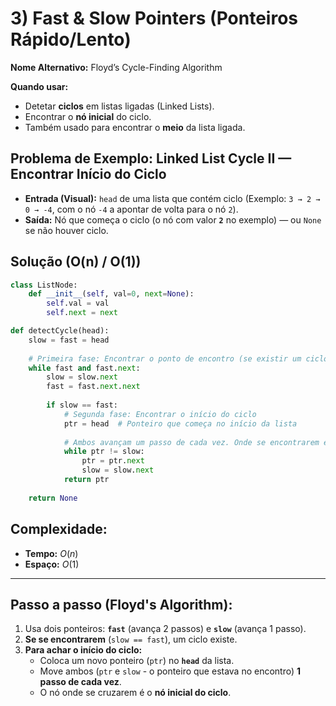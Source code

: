 # 3) Fast & Slow Pointers (Ponteiros Rápido/Lento)

**Nome Alternativo:** Floyd’s Cycle-Finding Algorithm

**Quando usar:**

* Detetar **ciclos** em listas ligadas (Linked Lists).
* Encontrar o **nó inicial** do ciclo.
* Também usado para encontrar o **meio** da lista ligada.

## Problema de Exemplo: Linked List Cycle II — Encontrar Início do Ciclo

* **Entrada (Visual):** `head` de uma lista que contém ciclo (Exemplo: `3 → 2 → 0 → -4`, com o nó `-4` a apontar de volta para o nó `2`).
* **Saída:** Nó que começa o ciclo (o nó com valor **`2`** no exemplo) — ou `None` se não houver ciclo.

## Solução (O(n) / O(1))

```python
class ListNode:
    def __init__(self, val=0, next=None):
        self.val = val
        self.next = next

def detectCycle(head):
    slow = fast = head
    
    # Primeira fase: Encontrar o ponto de encontro (se existir um ciclo)
    while fast and fast.next:
        slow = slow.next
        fast = fast.next.next
        
        if slow == fast:
            # Segunda fase: Encontrar o início do ciclo
            ptr = head  # Ponteiro que começa no início da lista
            
            # Ambos avançam um passo de cada vez. Onde se encontrarem é o início do ciclo.
            while ptr != slow:
                ptr = ptr.next
                slow = slow.next
            return ptr
            
    return None

```

## Complexidade:

* **Tempo:** $O(n)$
* **Espaço:** $O(1)$

---

## Passo a passo (Floyd's Algorithm):

1.  Usa dois ponteiros: **`fast`** (avança 2 passos) e **`slow`** (avança 1 passo).
2.  **Se se encontrarem** (`slow == fast`), um ciclo existe.
3.  **Para achar o início do ciclo:**
    * Coloca um novo ponteiro (`ptr`) no **`head`** da lista.
    * Move ambos (`ptr` e `slow` - o ponteiro que estava no encontro) **1 passo de cada vez**.
    * O nó onde se cruzarem é o **nó inicial do ciclo**.